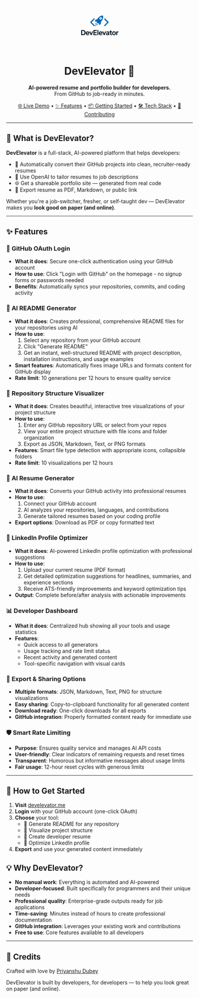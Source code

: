 <p align="center">
  <img src="https://github.com/priyanshudubey/DevElevator/blob/main/devElevator-client/logo.png" width="120" alt="DevElevator Logo" />
</p>

<h1 align="center">DevElevator 🚀</h1>

<p align="center"> 
  <strong>AI-powered resume and portfolio builder for developers.</strong><br />
  From GitHub to job-ready in minutes.
</p>

<p align="center">
  <a href="https://dev.priyanshudubey.com" target="_blank">🌐 Live Demo</a> •
  <a href="#features">✨ Features</a> • 
  <a href="#getting-started">📦 Getting Started</a> • 
  <a href="#tech-stack">🛠 Tech Stack</a> • 
  <a href="#contributing">🤝 Contributing</a>
</p>

---

## 🚀 What is DevElevator?

**DevElevator** is a full-stack, AI-powered platform that helps developers:

- 🔄 Automatically convert their GitHub projects into clean, recruiter-ready resumes
- 🧠 Use OpenAI to tailor resumes to job descriptions
- 🌐 Get a shareable portfolio site — generated from real code
- 📄 Export resume as PDF, Markdown, or public link

Whether you're a job-switcher, fresher, or self-taught dev — DevElevator makes you **look good on paper (and online)**.

---

## ✨ Features

### 🔐 **GitHub OAuth Login**

- **What it does**: Secure one-click authentication using your GitHub account
- **How to use**: Click "Login with GitHub" on the homepage - no signup forms or passwords needed
- **Benefits**: Automatically syncs your repositories, commits, and coding activity

### 📄 **AI README Generator**

- **What it does**: Creates professional, comprehensive README files for your repositories using AI
- **How to use**:
  1. Select any repository from your GitHub account
  2. Click "Generate README"
  3. Get an instant, well-structured README with project description, installation instructions, and usage examples
- **Smart features**: Automatically fixes image URLs and formats content for GitHub display
- **Rate limit**: 10 generations per 12 hours to ensure quality service

### 🌲 **Repository Structure Visualizer**

- **What it does**: Creates beautiful, interactive tree visualizations of your project structure
- **How to use**:
  1. Enter any GitHub repository URL or select from your repos
  2. View your entire project structure with file icons and folder organization
  3. Export as JSON, Markdown, Text, or PNG formats
- **Features**: Smart file type detection with appropriate icons, collapsible folders
- **Rate limit**: 10 visualizations per 12 hours

### 🚀 **AI Resume Generator**

- **What it does**: Converts your GitHub activity into professional resumes
- **How to use**:
  1. Connect your GitHub account
  2. AI analyzes your repositories, languages, and contributions
  3. Generate tailored resumes based on your coding profile
- **Export options**: Download as PDF or copy formatted text

### 💼 **LinkedIn Profile Optimizer**

- **What it does**: AI-powered LinkedIn profile optimization with professional suggestions
- **How to use**:
  1. Upload your current resume (PDF format)
  2. Get detailed optimization suggestions for headlines, summaries, and experience sections
  3. Receive ATS-friendly improvements and keyword optimization tips
- **Output**: Complete before/after analysis with actionable improvements

### 📊 **Developer Dashboard**

- **What it does**: Centralized hub showing all your tools and usage statistics
- **Features**:
  - Quick access to all generators
  - Usage tracking and rate limit status
  - Recent activity and generated content
  - Tool-specific navigation with visual cards

### 🎨 **Export & Sharing Options**

- **Multiple formats**: JSON, Markdown, Text, PNG for structure visualizations
- **Easy sharing**: Copy-to-clipboard functionality for all generated content
- **Download ready**: One-click downloads for all exports
- **GitHub integration**: Properly formatted content ready for immediate use

### 🛡️ **Smart Rate Limiting**

- **Purpose**: Ensures quality service and manages AI API costs
- **User-friendly**: Clear indicators of remaining requests and reset times
- **Transparent**: Humorous but informative messages about usage limits
- **Fair usage**: 12-hour reset cycles with generous limits

---

## 🎯 How to Get Started

1. **Visit** [develevator.me](https://develevator.me)
2. **Login** with your GitHub account (one-click OAuth)
3. **Choose** your tool:
   - 📄 Generate README for any repository
   - 🌲 Visualize project structure
   - 🚀 Create developer resume
   - 💼 Optimize LinkedIn profile
4. **Export** and use your generated content immediately

## 💡 Why DevElevator?

- **No manual work**: Everything is automated and AI-powered
- **Developer-focused**: Built specifically for programmers and their unique needs
- **Professional quality**: Enterprise-grade outputs ready for job applications
- **Time-saving**: Minutes instead of hours to create professional documentation
- **GitHub integration**: Leverages your existing work and contributions
- **Free to use**: Core features available to all developers

---

## 🙏 Credits

Crafted with love by [Priyanshu Dubey](https://priyanshudubey.com)

DevElevator is built by developers, for developers — to help you look great on paper (and online).
